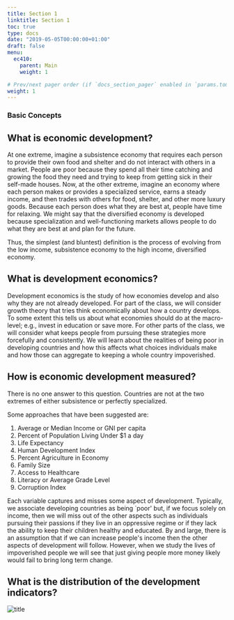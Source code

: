```yaml
---
title: Section 1
linktitle: Section 1
toc: true
type: docs
date: "2019-05-05T00:00:00+01:00"
draft: false
menu:
  ec410:
    parent: Main
    weight: 1

# Prev/next pager order (if `docs_section_pager` enabled in `params.toml`)
weight: 1
---
```


### Basic Concepts  

##  What is economic development?
At one extreme, imagine a subsistence economy that requires each person to provide their own food and shelter and  do not interact with others in a market. 
People are poor because they spend all their time catching and growing the food they need and trying to keep from getting sick in their self-made houses.
Now, at the other extreme, imagine an economy where each person makes or provides a specialized service, earns a steady income, and then trades with others for food, shelter, and other more luxury goods.
Because each person does what they are best at, people have time for relaxing.
We might say that the diversified economy is developed because specialization and well-functioning markets allows people to do what they are best at and plan for the future.

Thus,  the simplest (and bluntest) definition is the process of evolving from the low income, subsistence economy to the high income, diversified economy.

## What is development economics? 
Development economics is the study of how economies develop and also why they are not already developed. 
For part of the class,  we will consider growth theory that tries think economically about how  a country develops. 
To some extent this tells us about what economies should do at the macro-level; e.g., invest in education or save more. 
For other parts of the class, we will consider what keeps people from pursuing these strategies more forcefully and consistently.
We will learn about the realities of being poor in developing countries and how this affects what choices individuals make and how those can aggregate to keeping a whole country impoverished.

## How is economic development measured?
There is no one answer to this question. 
Countries are not at the two extremes of either subsistence or perfectly specialized.

Some approaches that have been suggested are:
1. Average or Median Income or GNI per capita
2. Percent of Population Living Under \$1 a day
3. Life Expectancy 
4. Human Development Index 
5. Percent Agriculture in Economy
6. Family Size 
7. Access to Healthcare
8. Literacy or Average Grade Level
9. Corruption Index

Each variable captures and misses some aspect of development.
Typically, we associate developing countries as being `poor' but, if we focus solely on income, then we will miss out of the other aspects such as individuals pursuing their passions if they live in an oppressive regime or if they lack the ability to keep their children healthy and educated.
By and large, there is an assumption that if we can increase people's income then the other aspects of development will follow. 
However, when we study the lives of impoverished people we will see that just giving people more money likely would fail to bring long term change.

## What is the distribution of the development indicators?
![title](~/Users/lukewatson/Documents/GitHub/clukewatson/static/img/life_1960_to_2018.png)
